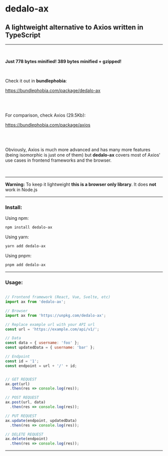 # dedalo-ax

## A lightweight alternative to Axios written in TypeScript

<hr>
<br>

**Just 778 bytes minified! 389 bytes minified + gzipped!**

<br>

Check it out in **bundlephobia**:

<a href="https://bundlephobia.com/package/dedalo-ax" target="_blank">
  https://bundlephobia.com/package/dedalo-ax
</a>

<br><br>

For comparison, check Axios (29.5Kb):

<a href="https://bundlephobia.com/package/axios" target="_blank">
  https://bundlephobia.com/package/axios
</a>

<br><br>

Obviously, Axios is much more advanced and has many more features (being isomorphic is just one of them) but **dedalo-ax** covers most of Axios' use cases in frontend frameworks and the browser.

<br>
<hr>

**Warning:** To keep it lightweight **this is a browser only library**. It does **not** work in Node.js

<hr>

### Install:

Using npm:

```sh
npm install dedalo-ax
```
Using yarn:

```sh
yarn add dedalo-ax
```
Using pnpm:

```sh
pnpm add dedalo-ax
```

<hr>

### Usage:

```js

// Frontend framework (React, Vue, Svelte, etc)
import ax from 'dedalo-ax';

// Browser
import ax from 'https://unpkg.com/dedalo-ax';

// Replace example url with your API url
const url = 'https://example.com/api/v1/';

// Data
const data = { username: 'foo' };
const updatedData = { username: 'bar' };

// Endpoint
const id = '1';
const endpoint = url + '/' + id;


// GET REQUEST
ax.get(url)
  .then(res => console.log(res));

// POST REQUEST
ax.post(url, data)
  .then(res => console.log(res));

// PUT REQUEST
ax.update(endpoint, updatedData)
  .then(res => console.log(res));

// DELETE REQUEST
ax.delete(endpoint)
  .then(res => console.log(res));
```
<hr>


